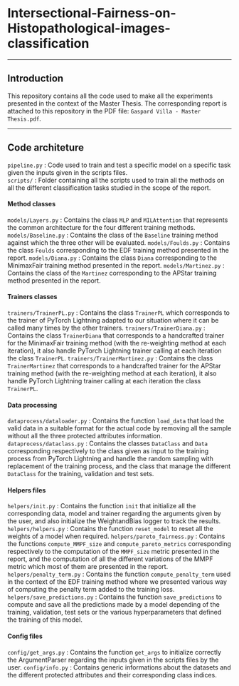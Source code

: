# Intersectional-Fairness-on-Histopathological-images-classification

***
## Introduction

This repository contains all the code used to make all the experiments presented in the context of the Master Thesis. The corresponding report is attached to this repository in the PDF file: `Gaspard Villa - Master Thesis.pdf`. 

***
## Code architeture

`pipeline.py` : Code used to train and test a specific model on a specific task given the inputs given in the scripts files. \
`scripts/` : Folder containing all the scripts used to train all the methods on all the different classification tasks studied in the scope of the report.

#### Method classes
`models/Layers.py` : Contains the class `MLP` and `MILAttention` that represents the common architecture for the four different training methods. 
`models/Baseline.py` : Contains the class of the `Baseline` training method against which the three other will be evaluated.
`models/Foulds.py` : Contains the class `Foulds` corresponding to the EDF training method presented in the report.
`models/Diana.py` : Contains the class `Diana` corresponding to the MinimaxFair training method presented in the report.
`models/Martinez.py` : Contains the class of the `Martinez` corresponding to the APStar training method presented in the report.

#### Trainers classes
`trainers/TrainerPL.py` : Contains the class `TrainerPL` which corresponds to the trainer of PyTorch Lightning adapted to our situation where it can be called many times by the other trainers.
`trainers/TrainerDiana.py` : Contains the class `TrainerDiana` that corresponds to a handcrafted trainer for the MinimaxFair training method (with the re-weighting method at each iteration), it also handle PyTorch Lightning trainer calling at each iteration the class `TrainerPL`.
`trainers/TrainerMartinez.py` : Contains the class `TrainerMartinez` that corresponds to a handcrafted trainer for the APStar training method (with the re-weighting method at each iteration), it also handle PyTorch Lightning trainer calling at each iteration the class `TrainerPL`.

#### Data processing
`dataprocess/dataloader.py` : Contains the function `load_data` that load the valid data in a suitable format for the actual code by removing all the sample without all the three protected attributes information.
`dataprocess/dataclass.py` : Contains the classes `DataClass` and `Data` corresponding respectively to the class given as input to the training process from PyTorch Lightning and handle the random sampling with replacement of the training process, and the class that manage the different `DataClass` for the training, validation and test sets.

#### Helpers files
`helpers/init.py` : Contains the function `init` that initialize all the corresponding data, model and trainer regarding the arguments given by the user, and also initialize the WeightandBias logger to track the results.
`helpers/helpers.py` : Contains the function `reset_model` to reset all the weights of a model when required.
`helpers/pareto_fairness.py` : Contains the functions `compute_MMPF_size` and `compute_pareto_metrics` corresponding respectively to the computation of the `MMPF_size` metric presented in the report, and the computation of all the different variations of the MMPF metric which most of them are presented in the report.
`helpers/penalty_term.py` : Contains the function `compute_penalty_term` used in the context of the EDF training method where we presented various way of computing the penalty term added to the training loss.
`helpers/save_predictions.py` : Contains the function `save_predictions` to compute and save all the predictions made by a model depending of the training, validation, test sets or the various hyperparameters that defined the training of this model.

#### Config files
`config/get_args.py` : Contains the function `get_args` to initialize correctly the ArgumentParser regarding the inputs given in the scripts files by the user.
`config/info.py` : Contains generic informations about the datasets and the different protected attributes and their corresponding class indices.


